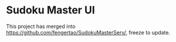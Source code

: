 # Sudoku Master UI

This project has merged into https://github.com/fengertao/SudokuMasterServ/, freeze to update.
